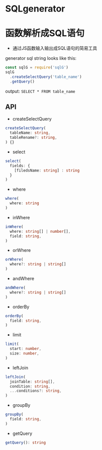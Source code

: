 # SQLgenerator
# 函数解析成SQL语句

- 通过JS函数输入输出成SQL语句的简易工具

generator sql string looks like this:
```javascript
const sqlG = require('sqlG')
sqlG
  .createSelectQuery('table_name')
  .getQuery()
```

output: ```SELECT * FROM table_name```

## API

- createSelectQuery
```typescript
createSelectQuery(
  tableName: string,
  tableRename?: string,
) {}
```
- select
```typescript
select(
  fields: {
    [filedsName: string] : string  
  }
)
```
- where
```typescript
where(
  where: string
)
```
- inWhere
```typescript
inWhere(
  where: string[] | number[],
  field: string, 
)
```
- orWhere
```typescript
orWhere(
  where?: string | string[]
)
```
- andWhere
```typescript
andWhere(
  where?: string | string[]
)
```
- orderBy
```typescript
orderBy(
  field: string,
)
```
- limit
```typescript
limit(
  start: number,
  size: number,
)
```
- leftJoin
```typescript
leftJoin(
  joinTable: string[],
  condition: string, 
  ...conditions?: string,
)
```
- groupBy
```typescript
groupBy(
  field: string,
)
```
- getQuery
```typescript
getQuery(): string
```
